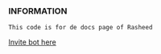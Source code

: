 ### INFORMATION
```This code is for de docs page of Rasheed```

<a href="#" target="_blank">Invite bot here</a>
